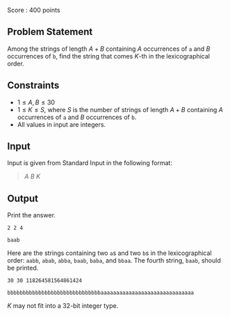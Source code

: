 Score : $400$ points

## Problem Statement

Among the strings of length $A + B$ containing $A$ occurrences of `a` and $B$ occurrences of `b`, find the string that comes $K$-th in the lexicographical order.

## Constraints

- $1 \leq A, B \leq 30$
- $1 \leq K \leq S$, where $S$ is the number of strings of length $A + B$ containing $A$ occurrences of `a` and $B$ occurrences of `b`.
- All values in input are integers.

## Input

Input is given from Standard Input in the following format:

> $A$ $B$ $K$

## Output

Print the answer.

```input1
2 2 4
```

```output1
baab
```

Here are the strings containing two `a`s and two `b`s in the lexicographical order: `aabb`, `abab`, `abba`, `baab`, `baba`, and `bbaa`.
The fourth string, `baab`, should be printed.

```input2
30 30 118264581564861424
```

```output2
bbbbbbbbbbbbbbbbbbbbbbbbbbbbbbaaaaaaaaaaaaaaaaaaaaaaaaaaaaaa
```

$K$ may not fit into a $32$-bit integer type.